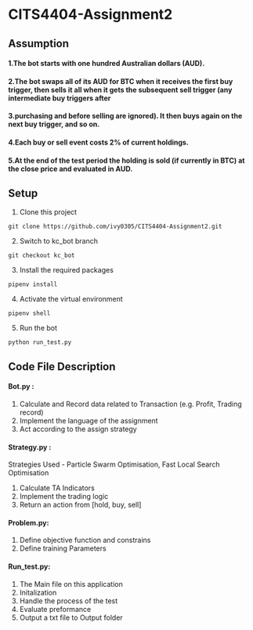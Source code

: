 # CITS4404-Assignment2
## Assumption
#### 1.The bot starts with one hundred Australian dollars (AUD).
#### 2.The bot swaps all of its AUD for BTC when it receives the first buy trigger, then sells it all when it gets the subsequent sell trigger (any intermediate buy triggers after
#### 3.purchasing and before selling are ignored). It then buys again on the next buy trigger, and so on.
#### 4.Each buy or sell event costs 2% of current holdings.
#### 5.At the end of the test period the holding is sold (if currently in BTC) at the close price and evaluated in AUD.
## Setup
1. Clone this project
```
git clone https://github.com/ivy0305/CITS4404-Assignment2.git
```
2. Switch to kc_bot branch
```
git checkout kc_bot
```
3. Install the required packages
```
pipenv install
```
4. Activate the virtual environment 
```
pipenv shell
```
5. Run the bot
```
python run_test.py
```
## Code File Description
#### Bot.py : 
1.	Calculate and Record data related to Transaction (e.g. Profit, Trading record)
2.	Implement the language of the assignment
3.	Act according to the assign strategy
#### Strategy.py :
Strategies Used - Particle Swarm Optimisation, Fast Local Search Optimisation
1.	Calculate TA Indicators
2.	Implement the trading logic
3.	Return an action from [hold, buy, sell]
#### Problem.py:
1.	Define objective function and constrains
2.	Define training Parameters
#### Run_test.py:
1.	The Main file on this application
2.	Initalization
3.	Handle the process of the test
4.	Evaluate preformance
5.	Output a txt file to Output folder
